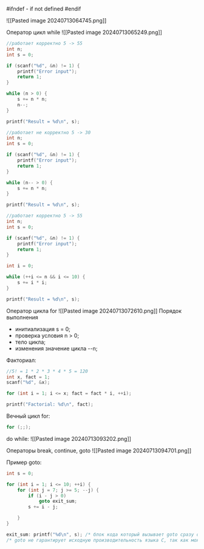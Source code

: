 #ifndef - if not defined 
#endif 

![[Pasted image 20240713064745.png]]

Оператор цикл while 
![[Pasted image 20240713065249.png]]

```C
//работает корректно 5 -> 55 
int n;
int s = 0;

if (scanf("%d", &n) != 1) {
	printf("Error input");
	return 1;
}

while (n > 0) {
	s += n * n;
	n--; 
}

printf("Result = %d\n", s);

//работает не корректно 5 -> 30 
int n;
int s = 0;

if (scanf("%d", &n) != 1) {
	printf("Error input");
	return 1;
}

while (n-- > 0) {
	s += n * n;
}

printf("Result = %d\n", s);

//работает корректно 5 -> 55
int n;
int s = 0;

if (scanf("%d", &n) != 1) {
	printf("Error input");
	return 1;
}

int i = 0;

while (++i <= n && i <= 10) {
	s += i * i;
}

printf("Result = %d\n", s);
```

Оператор цикла for 
![[Pasted image 20240713072610.png]]
Порядок выполнения 
- инитиализация s = 0; 
- проверка условия n > 0; 
- тело цикла; 
- изменения значение цикла --n;

Факториал: 
```C
//5! = 1 * 2 * 3 * 4 * 5 = 120
int x, fact = 1;
scanf("%d", &x);

for (int i = 1; i <= x; fact = fact * i, ++i);

printf("Factorial: %d\n", fact);
```

Вечный цикл for: 
```C
for (;;); 
```

do while: 
![[Pasted image 20240713093202.png]]

Операторы break, continue, goto 
![[Pasted image 20240713094701.png]]

Пример goto: 
```C
int s = 0;

for (int i = 1; i <= 10; ++i) {
	for (int j = 7; j >= 5; --j) {
		if (i - j > 0)
			goto exit_sum;
		s += i - j;

	}
}

exit_sum: printf("%d\n", s); /* блок кода который вызывает goto сразу отдает управление программой метке */
/* goto не гарантирует исходную производительность языка C, так как может ее ухудшить при злоупотреблении */
```
